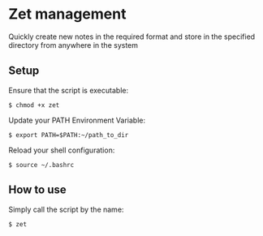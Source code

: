 # Zet management

Quickly create new notes in the required format and store in the specified directory  from anywhere in the system

## Setup

Ensure that the script is executable:
```
$ chmod +x zet
```
Update your PATH Environment Variable:
```
$ export PATH=$PATH:~/path_to_dir
```
Reload your shell configuration:
```
$ source ~/.bashrc
```

## How to use

Simply call the script by the name:
```
$ zet
```

